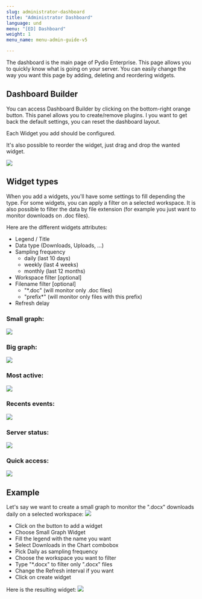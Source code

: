 ```yaml
---
slug: administrator-dashboard
title: "Administrator Dashboard"
language: und
menu: "[ED] Dashboard"
weight: 1
menu_name: menu-admin-guide-v5

---
```


The dashboard is the main page of Pydio Enterprise. This page allows you to quickly know what is going on your server.
You can easily change the way you want this page by adding, deleting and reordering widgets.

## Dashboard Builder

You can access Dashboard Builder by clicking on the bottom-right orange button.
This panel allows you to create/remove plugins.
I you want to get back the default settings, you can reset the dashboard layout.

Each Widget you add should be configured.

It's also possible to reorder the widget, just drag and drop the wanted widget.

![](../images/3_day_to_day_with_pydio/dashboard_builder.png)

## Widget types

When you add a widgets, you'll have some settings to fill depending the type.
For some widgets, you can apply a filter on a selected workspace.
It is also possible to filter the data by file extension (for example you just want to monitor downloads on .doc files).

Here are the different widgets attributes:

- Legend / Title
- Data type (Downloads, Uploads, ...)
- Sampling frequency
  - daily (last 10 days)
  - weekly (last 4 weeks)
  - monthly (last 12 months)
- Workspace filter [optional]
- Filename filter [optional]
  - "*.doc" (will monitor only .doc files)
  - "prefix*" (will monitor only files with this prefix)
- Refresh delay

### Small graph:
![](../images/3_day_to_day_with_pydio/dashboard_small_graph.png)

### Big graph:
![](../images/3_day_to_day_with_pydio/dashboard_big_graph.png)

###  Most active:
![](../images/3_day_to_day_with_pydio/dashboard_most_active.png)

### Recents events:
![](../images/3_day_to_day_with_pydio/dashboard_recent_events.png)

### Server status:
![](../images/3_day_to_day_with_pydio/dashboard_server_status.png)

### Quick access:
![](../images/3_day_to_day_with_pydio/dashboard_quick_access.png)

## Example

Let's say we want to create a small graph to monitor the ".docx" downloads daily on a selected workspace:
![](../images/3_day_to_day_with_pydio/dashboard_example.png)

- Click on the button to add a widget
- Choose Small Graph Widget
- Fill the legend with the name you want
- Select Downloads in the Chart combobox
- Pick Daily as sampling frequency
- Choose the workspace you want to filter
- Type "*.docx" to filter only ".docx" files
- Change the Refresh interval if you want
- Click on create widget

Here is the resulting widget:
![](../images/3_day_to_day_with_pydio/dashboard_example_result.png)
